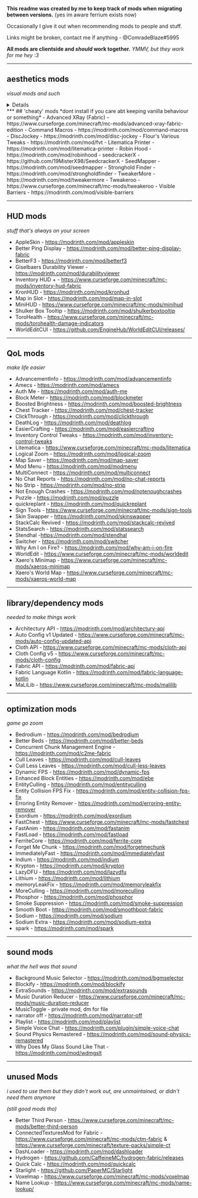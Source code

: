 **This readme was created by me to keep track of mods when migrating between versions.** (yes im aware ferrium exists now)

Occasionally I give it out when recommending mods to people and stuff.

Links might be broken, contact me if anything - @ComradeBlaze#5995

**All mods are clientside and *should* work together.**
*YMMV, but they work for me hey :3*

***
## aesthetics mods 
*visual mods and such*
<details>
- 3d Skin Layers - https://modrinth.com/mod/3dskinlayers
- Animatica - https://modrinth.com/mod/animatica
- Bobby - https://modrinth.com/mod/bobby
- Capes - https://modrinth.com/mod/capes
- Camera Utils - https://modrinth.com/mod/camera-utils
- Chat Heads - https://modrinth.com/mod/chat-heads
- Clear Despawn - https://modrinth.com/mod/cleardespawn
- Continuity - https://modrinth.com/mod/continuity/versions
- Custom Crosshair Mod - https://modrinth.com/mod/custom-crosshair-mod
- Custom Selection Box - https://modrinth.com/mod/custom-selection-box
- Do a Barrel Roll - https://modrinth.com/mod/do-a-barrel-roll
- Enhanced Attack Indicator - https://modrinth.com/mod/enhanced-attack-indicator
- Hat List - https://modrinth.com/mod/hatlist
- Hitbox+ - https://modrinth.com/mod/hitboxplus
- Iris Shaders - https://modrinth.com/mod/iris
- Isometric Renders - https://modrinth.com/mod/isometric-renders
- LambDynamicLights - https://modrinth.com/mod/lambdynamiclights
- MicroBloat - https://modrinth.com/mod/micro-bloat
- MinecraftCapes Mod - https://modrinth.com/mod/minecraftcapes
- MoreChatHistory - https://modrinth.com/mod/morechathistory
- MoreMcmeta - https://modrinth.com/mod/moremcmeta
- No Fade - https://modrinth.com/mod/no-fade
- Perspective Mod Redux - https://modrinth.com/mod/perspective-mod-redux
- Pet Owner - https://modrinth.com/mod/petowner
- Replay Mod - https://modrinth.com/mod/replaymod
- ResolutionControl+ - https://modrinth.com/mod/resolution-control-plus
- Smooth Scrolling Everywhere - https://www.curseforge.com/minecraft/mc-mods/smooth-scrolling-everywhere-fabric
- Smooth Swapping - https://modrinth.com/mod/smooth-swapping
- Wildfire's Gender Mod - https://modrinth.com/mod/female-gender
- WindowThonk - https://modrinth.com/mod/windowthonk
</details>
***
## 'cheaty' mods
*dont install if you care abt keeping vanilla behaviour or something*
- Advanced XRay (Fabric) - https://www.curseforge.com/minecraft/mc-mods/advanced-xray-fabric-edition
- Command Macros - https://modrinth.com/mod/command-macros
- DiscJockey - https://modrinth.com/mod/disc-jockey
- Flour's Various Tweaks - https://modrinth.com/mod/fvt
- Litematica Printer - https://modrinth.com/mod/litematica-printer
- Robin Hood - https://modrinth.com/mod/robinhood
- seedcrackerX - https://github.com/19MisterX98/SeedcrackerX
- SeedMapper - https://modrinth.com/mod/seedmapper
- Stronghold Finder - https://modrinth.com/mod/strongholdfinder
- TweakerMore - https://modrinth.com/mod/tweakermore
- Tweakeroo - https://www.curseforge.com/minecraft/mc-mods/tweakeroo
- Visible Barriers - https://modrinth.com/mod/visible-barriers

***
## HUD mods
*stuff that's always on your screen*
- AppleSkin - https://modrinth.com/mod/appleskin
- Better Ping Display - https://modrinth.com/mod/better-ping-display-fabric
- BetterF3 - https://modrinth.com/mod/betterf3
- Giselbaers Durability Viewer - https://modrinth.com/mod/durabilityviewer
- Inventory HUD + - https://www.curseforge.com/minecraft/mc-mods/inventory-hud-fabric
- KronHUD - https://modrinth.com/mod/kronhud
- Map in Slot - https://modrinth.com/mod/map-in-slot
- MiniHUD - https://www.curseforge.com/minecraft/mc-mods/minihud
- Shulker Box Tooltip - https://modrinth.com/mod/shulkerboxtooltip
- ToroHealth - https://www.curseforge.com/minecraft/mc-mods/torohealth-damage-indicators
- WorldEditCUI - https://github.com/EngineHub/WorldEditCUI/releases/

***
## QoL mods
*make life easier*
- AdvancementInfo - https://modrinth.com/mod/advancementinfo
- Amecs - https://modrinth.com/mod/amecs
- Auth Me - https://modrinth.com/mod/auth-me
- Block Meter - https://modrinth.com/mod/blockmeter
- Boosted Brightness - https://modrinth.com/mod/boosted-brightness
- Chest Tracker - https://modrinth.com/mod/chest-tracker
- ClickThrough - https://modrinth.com/mod/clickthrough
- DeathLog - https://modrinth.com/mod/deathlog
- EasierCrafting - https://modrinth.com/mod/easiercrafting
- Inventory Control Tweaks - https://modrinth.com/mod/inventory-control-tweaks
- Litematica - https://www.curseforge.com/minecraft/mc-mods/litematica
- Logical Zoom - https://modrinth.com/mod/logical-zoom
- Map Saver - https://modrinth.com/mod/map-saver
- Mod Menu - https://modrinth.com/mod/modmenu
- MultiConnect - https://modrinth.com/mod/multiconnect
- No Chat Reports - https://modrinth.com/mod/no-chat-reports
- No Strip - https://modrinth.com/mod/no-strip
- Not Enough Crashes - https://modrinth.com/mod/notenoughcrashes
- Puzzle - https://modrinth.com/mod/puzzle
- quickreplant - https://modrinth.com/mod/quickreplant
- Sign Tools - https://www.curseforge.com/minecraft/mc-mods/sign-tools
- Skin Swapper - https://modrinth.com/mod/skinswapper
- StackCalc Revived - https://modrinth.com/mod/stackcalc-revived
- StatsSearch - https://modrinth.com/mod/statssearch
- Stendhal -https://modrinth.com/mod/stendhal
- Switcher - https://modrinth.com/mod/switcher
- Why Am I on Fire? - https://modrinth.com/mod/why-am-i-on-fire
- WorldEdit - https://www.curseforge.com/minecraft/mc-mods/worldedit
- Xaero's Minimap - https://www.curseforge.com/minecraft/mc-mods/xaeros-minimap
- Xaero's World Map - https://www.curseforge.com/minecraft/mc-mods/xaeros-world-map

***
## library/dependency mods
*needed to make things work*
- Architectury API - https://modrinth.com/mod/architectury-api
- Auto Config v1 Updated - https://www.curseforge.com/minecraft/mc-mods/auto-config-updated-api
- Cloth API - https://www.curseforge.com/minecraft/mc-mods/cloth-api
- Cloth Config v5 - https://www.curseforge.com/minecraft/mc-mods/cloth-config
- Fabric API - https://modrinth.com/mod/fabric-api
- Fabric Language Kotlin - https://modrinth.com/mod/fabric-language-kotlin
- MaLiLib - https://www.curseforge.com/minecraft/mc-mods/malilib

***
## optimization mods
*game go zoom*
- Bedrodium - https://modrinth.com/mod/bedrodium
- Better Beds - https://modrinth.com/mod/better-beds
- Concurrent Chunk Management Engine - https://modrinth.com/mod/c2me-fabric
- Cull Leaves - https://modrinth.com/mod/cull-leaves
- Cull Less Leaves - https://modrinth.com/mod/cull-less-leaves
- Dynamic FPS - https://modrinth.com/mod/dynamic-fps
- Enhanced Block Entities - https://modrinth.com/mod/ebe
- EntityCulling - https://modrinth.com/mod/entityculling
- Entity Collision FPS Fix - https://modrinth.com/mod/entity-collision-fps-fix
- Erroring Entity Remover - https://modrinth.com/mod/erroring-entity-remover
- Exordium - https://modrinth.com/mod/exordium
- FastChest - https://www.curseforge.com/minecraft/mc-mods/fastchest
- FastAnim - https://modrinth.com/mod/fastanim
- FastLoad - https://modrinth.com/mod/fastload
- FerriteCore - https://modrinth.com/mod/ferrite-core
- Forget Me Chunk - https://modrinth.com/mod/forgetmechunk
- ImmediatelyFast - https://modrinth.com/mod/immediatelyfast
- Indium - https://modrinth.com/mod/indium
- Krypton - https://modrinth.com/mod/krypton
- LazyDFU - https://modrinth.com/mod/lazydfu
- Lithium - https://modrinth.com/mod/lithium
- memoryLeakFix - https://modrinth.com/mod/memoryleakfix
- MoreCulling - https://modrinth.com/mod/moreculling
- Phosphor - https://modrinth.com/mod/phosphor
- Smoke Suppression - https://modrinth.com/mod/smoke-suppression
- Smooth Boot - https://modrinth.com/mod/smoothboot-fabric
- Sodium - https://modrinth.com/mod/sodium
- Sodium Extra - https://modrinth.com/mod/sodium-extra
- spark - https://modrinth.com/mod/spark

***
## sound mods
*what the hell was that sound*
- Background Music Selector - https://modrinth.com/mod/bgmselector
- Blockify - https://modrinth.com/mod/blockify
- ExtraSounds - https://modrinth.com/mod/extrasounds
- Music Duration Reducer - https://www.curseforge.com/minecraft/mc-mods/music-duration-reducer
- MusicToggle - private mod, dm for file
- narrator off - https://modrinth.com/mod/narrator-off
- Playlist - https://modrinth.com/mod/playlist
- Simple Voice Chat - https://modrinth.com/plugin/simple-voice-chat
- Sound Physics Remastered - https://modrinth.com/mod/sound-physics-remastered
- Why Does My Glass Sound Like That - https://modrinth.com/mod/wdmgslt

***
## unused Mods
*i used to use them but they didn't work out, are unmaintained, or didn't need them anymore*

*(still good mods tho)*

 - Better Third Person - https://www.curseforge.com/minecraft/mc-mods/better-third-person
 - ConnectedTexturesMod for Fabric - https://www.curseforge.com/minecraft/mc-mods/ctm-fabric & https://www.curseforge.com/minecraft/texture-packs/simple-ct
 - DashLoader - https://modrinth.com/mod/dashloader
 - Hydrogen - https://github.com/CaffeineMC/hydrogen-fabric/releases
 - Quick Calc - https://modrinth.com/mod/quickcalc
 - Starlight - https://github.com/PaperMC/Starlight
 - Voxelmap - https://www.curseforge.com/minecraft/mc-mods/voxelmap
 - Name Lookup - https://www.curseforge.com/minecraft/mc-mods/name-lookup/

